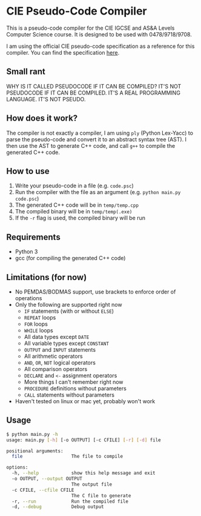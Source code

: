 # CIE Pseudo-Code Compiler

This is a pseudo-code compiler for the CIE IGCSE and AS&A Levels Computer Science course. It is designed to be used with 0478/9718/9708.

I am using the official CIE pseudo-code specification as a reference for this compiler. You can find the specification [here](https://www.cambridgeinternational.org/Images/697401-2026-syllabus-legacy-notice.pdf).

## Small rant
WHY IS IT CALLED PSEUDOCODE IF IT CAN BE COMPILED? IT'S NOT PSEUDOCODE IF IT CAN BE COMPILED. IT'S A REAL PROGRAMMING LANGUAGE. IT'S NOT PSEUDO.

## How does it work?
The compiler is not exactly a compiler, I am using `ply` (Python Lex-Yacc) to parse the pseudo-code and convert it to an abstract syntax tree (AST).
I then use the AST to generate C++ code, and call `g++` to compile the generated C++ code.

## How to use
1. Write your pseudo-code in a file (e.g. `code.psc`)
2. Run the compiler with the file as an argument (e.g. `python main.py code.psc`)
3. The generated C++ code will be in `temp/temp.cpp`
4. The compiled binary will be in `temp/temp(.exe)`
5. If the `-r` flag is used, the compiled binary will be run


## Requirements
- Python 3
- gcc (for compiling the generated C++ code)

## Limitations (for now)
- No PEMDAS/BODMAS support, use brackets to enforce order of operations
- Only the following are supported right now
  - `IF` statements (with or without `ELSE`)
  - `REPEAT` loops
  - `FOR` loops
  - `WHILE` loops
  - All data types except `DATE`
  - All variable types except `CONSTANT`
  - `OUTPUT` and `INPUT` statements
  - All arithmetic operators
  - `AND`, `OR`, `NOT` logical operators
  - All comparison operators
  - `DECLARE` and `<-` assignment operators
  - More things I can't remember right now
  - `PROCEDURE` definitions without parameters
  - `CALL` statements without parameters
- Haven't tested on linux or mac yet, probably won't work

## Usage
```bash
$ python main.py -h
usage: main.py [-h] [-o OUTPUT] [-c CFILE] [-r] [-d] file

positional arguments:
  file                  The file to compile

options:
  -h, --help            show this help message and exit
  -o OUTPUT, --output OUTPUT
                        The output file
  -c CFILE, --cfile CFILE
                        The C file to generate
  -r, --run             Run the compiled file
  -d, --debug           Debug output
```





